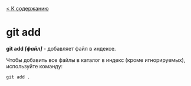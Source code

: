 [< К содержанию](./readme.md)

#     git add


 __git add *[файл]*__  - добавляет файл в индексе.

Чтобы добавить все файлы в каталог в индекс (кроме игнорируемых), используйте команду:

```bash=
git add .
```
